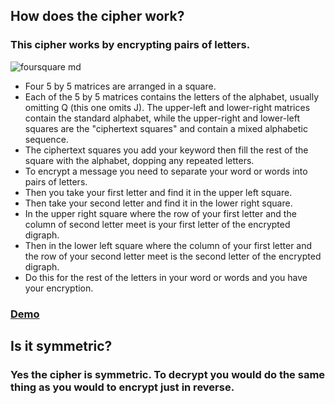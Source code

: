 ## How does the cipher work?
### This cipher works by encrypting pairs of letters. 

![foursquare md](https://user-images.githubusercontent.com/94389191/142347788-165e1f61-64a5-4c7f-8896-25f04a4e31dd.jpeg)

* Four 5 by 5 matrices are arranged in a square. 
* Each of the 5 by 5 matrices contains the letters of the alphabet, usually omitting Q (this one omits J). The upper-left and lower-right matrices contain the standard alphabet, while the upper-right and lower-left squares are the "ciphertext squares" and contain a mixed alphabetic sequence. 
* The ciphertext squares you add your keyword then fill the rest of the square with the alphabet, dopping any repeated letters. 
* To encrypt a message you need to separate your word or words into pairs of letters. 
* Then you take your first letter and find it in the upper left square.
* Then take your second letter and find it in the lower right square. 
* In the upper right square where the row of your first letter and the column of second letter meet is your first letter of the encrypted digraph. 
* Then in the lower left square where the column of your first letter and the row of your second letter meet is the second letter of the encrypted digraph. 
* Do this for the rest of the letters in your word or words and you have your encryption. 

### [Demo](https://www.dcode.fr/four-squares-cipher)

## Is it symmetric?
### Yes the cipher is symmetric. To decrypt you would do the same thing as you would to encrypt just in reverse.  
